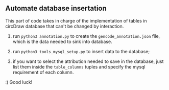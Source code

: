 ## Automate database insertation
This part of code takes in charge of the implementation of tables in circDraw database that can't be changed by interaction.


1) run `python3 annotation.py` to create the `gencode_annotation.json` file, which is the data needed to sink into database.

2) run `python3 tools_mysql_setup.py` to insert data to the database;

3) if you want to select the attribution needed to save in the database, just list them inside the `table_columns` tuples and specify the mysql requirement of each column.

:) Good luck!
